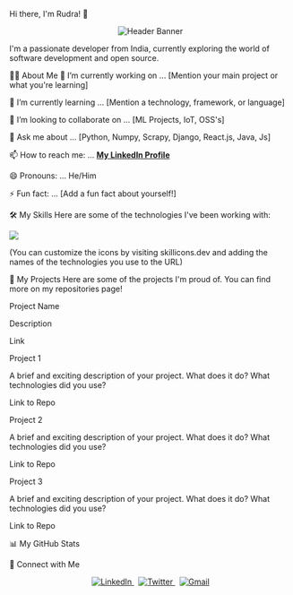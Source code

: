 Hi there, I'm Rudra! 👋
<p align="center">
  <img src="https://placehold.co/800x200/6366f1/ffffff?text=Welcome+to+my+GitHub+Profile!" alt="Header Banner"/>
</p>


I'm a passionate developer from India, currently exploring the world of software development and open source.

👨‍💻 About Me
🔭 I’m currently working on ... [Mention your main project or what you're learning]

🌱 I’m currently learning ... [Mention a technology, framework, or language]

👯 I’m looking to collaborate on ... [ML Projects, IoT, OSS's]

💬 Ask me about ... [Python, Numpy, Scrapy, Django, React.js, Java, Js]

📫 How to reach me: ... [**My LinkedIn Profile**](https://www.linkedin.com/in/rudra-jadhav)

😄 Pronouns: ... He/Him

⚡ Fun fact: ... [Add a fun fact about yourself!]

🛠️ My Skills
Here are some of the technologies I've been working with:

<p align="left">
<a href="https://skillicons.dev">
<img src="https://www.google.com/search?q=https://skillicons.dev/icons%3Fi%3Djava,python,js,html,css,react,nodejs,express,mongodb,mysql,git,github,vscode,figma" />
</a>
</p>

(You can customize the icons by visiting skillicons.dev and adding the names of the technologies you use to the URL)

🚀 My Projects
Here are some of the projects I'm proud of. You can find more on my repositories page!

Project Name

Description

Link

Project 1

A brief and exciting description of your project. What does it do? What technologies did you use?

Link to Repo

Project 2

A brief and exciting description of your project. What does it do? What technologies did you use?

Link to Repo

Project 3

A brief and exciting description of your project. What does it do? What technologies did you use?

Link to Repo

📊 My GitHub Stats

🤝 Connect with Me
<p align="center">
<a href="https://www.google.com/search?q=https://linkedin.com/in/your-linkedin-profile">
<img src="https://www.google.com/search?q=https://skillicons.dev/icons%3Fi%3Dlinkedin" alt="LinkedIn"/>
</a>
&nbsp;
<a href="https://www.google.com/search?q=https://twitter.com/your-twitter-handle">
<img src="https://www.google.com/search?q=https://skillicons.dev/icons%3Fi%3Dtwitter" alt="Twitter"/>
</a>
&nbsp;
<a href="mailto:youremail@example.com">
<img src="https://www.google.com/search?q=https://skillicons.dev/icons%3Fi%3Dgmail" alt="Gmail"/>
</a>
</p>
